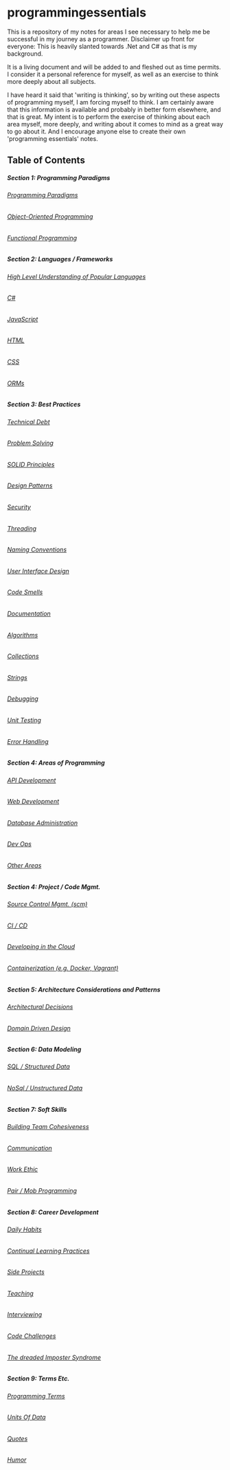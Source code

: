 # programmingessentials

This is a repository of my notes for areas I see necessary to help me be successful in my journey as a programmer.  Disclaimer up front for everyone:  This is heavily slanted towards .Net and C# as that is my background.  

It is a living document and will be added to and fleshed out as time permits.  I consider it a personal reference for myself, as well as an exercise to think more deeply about all subjects.  

I have heard it said that 'writing is thinking', so by writing out these aspects of programming myself, I am forcing myself to think.  I am certainly aware that this information is available and probably in better form elsewhere, and that is great.  My intent is to perform the exercise of thinking about each area myself, more deeply, and writing about it comes to mind as a great way to go about it.  And I encourage anyone else to create their own 'programming essentials' notes.     


## Table of Contents


##### Section 1: Programming Paradigms  

###### [Programming Paradigms](https://github.com/hoodcodes/programmingessentials/blob/master/docs/Programming%20Paradigms.md)

###### [Object-Oriented Programming](https://github.com/hoodcodes/programmingessentials/blob/master/docs/Object-Oriented%20Programming.md)

###### [Functional Programming](https://github.com/hoodcodes/programmingessentials/blob/master/docs/Functional%20Programming.md)

##### Section 2: Languages / Frameworks

###### [High Level Understanding of Popular Languages](https://github.com/hoodcodes/programmingessentials/blob/master/docs/Languages.md)

###### [C#](https://github.com/hoodcodes/programmingessentials/blob/master/docs/CSharp.md)

###### [JavaScript](https://github.com/hoodcodes/programmingessentials/blob/master/docs/JavaScript.md)

###### [HTML](https://github.com/hoodcodes/programmingessentials/blob/master/docs/HTML.md)

###### [CSS](https://github.com/hoodcodes/programmingessentials/blob/master/docs/CSS.md)

###### [ORMs](https://github.com/hoodcodes/programmingessentials/blob/master/docs/ORM.md)


##### Section 3: Best Practices


###### [Technical Debt](https://github.com/hoodcodes/programmingessentials/blob/master/docs/Technical%Debt.md)

###### [Problem Solving](https://github.com/hoodcodes/programmingessentials/blob/master/docs/Problem%20Solving.md)

###### [SOLID Principles](https://github.com/hoodcodes/programmingessentials/blob/master/docs/SOLID%20Principles.md)

###### [Design Patterns](https://github.com/hoodcodesa/programmingessentials/blob/master/docs/Design%20Patterns.md)

###### [Security](https://github.com/hoodcodes/programmingessentials/blob/master/docs/Security.md)

###### [Threading](https://github.com/hoodcodes/programmingessentials/blob/master/docs/Threading.md)


###### [Naming Conventions](https://github.com/hoodcodes/programmingessentials/blob/master/docs/Naming%20Conventions.md)

###### [User Interface Design](https://github.com/hoodcodes/programmingessentials/blob/master/docs/User%20Interface%20Design.md)

###### [Code Smells](https://github.com/hoodcodes/programmingessentials/blob/master/docs/Code%20Smells.md)

###### [Documentation](https://github.com/hoodcodes/programmingessentials/blob/master/docs/Documentation.md)

###### [Algorithms](https://github.com/hoodcodes/programmingessentials/blob/master/docs/Algorithms.md)

###### [Collections](https://github.com/hoodcodes/programmingessentials/blob/master/docs/Collections.md)

###### [Strings](https://github.com/hoodcodes/programmingessentials/blob/master/docs/Strings.md)

###### [Debugging](https://github.com/hoodcodes/programmingessentials/blob/master/docs/Debugging.md)

###### [Unit Testing](https://github.com/hoodcodes/programmingessentials/blob/master/docs/Unit%20Testing.md)

###### [Error Handling](https://github.com/hoodcodes/programmingessentials/blob/master/docs/Error%20Handling.md)


##### Section 4: Areas of Programming

###### [API Development](https://github.com/hoodcodes/programmingessentials/blob/master/docs/API%20Development.md)

###### [Web Development](https://github.com/hoodcodes/programmingessentials/blob/master/docs/Web%20Development.md)

###### [Database Administration](https://github.com/hoodcodes/programmingessentials/blob/master/docs/DBA.md)

###### [Dev Ops](https://github.com/hoodcodes/programmingessentials/blob/master/docs/Dev%20Ops.md)

###### [Other Areas](https://github.com/hoodcodes/programmingessentials/blob/master/docs/Other%Programming%20Areas.md)


##### Section 4: Project / Code Mgmt.  

###### [Source Control Mgmt. (scm)](https://github.com/hoodcodes/programmingessentials/blob/master/docs/SCM.md)

###### [CI / CD](https://github.com/hoodcodes/programmingessentials/blob/master/docs/CI%20-%20CD.md)

###### [Developing in the Cloud](https://github.com/hoodcodes/programmingessentials/blob/master/docs/Cloud%20Development.md)

###### [Containerization (e.g. Docker, Vagrant)](https://github.com/hoodcodes/programmingessentials/blob/master/docs/Containerization.md)

##### Section 5: Architecture Considerations and Patterns

###### [Architectural Decisions](https://github.com/hoodcodes/programmingessentials/blob/master/docs/Architectural%20Decisions.md)

###### [Domain Driven Design](https://github.com/hoodcodes/programmingessentials/blob/master/docs/Domain%20Driven%20Design.md)



##### Section 6: Data Modeling 
 
###### [SQL / Structured Data](https://github.com/hoodcodes/programmingessentials/blob/master/docs/SQL.md)

###### [NoSql / Unstructured Data](https://github.com/hoodcodes/programmingessentials/blob/master/docs/NoSql.md)

##### Section 7: Soft Skills

###### [Building Team Cohesiveness](https://github.com/hoodcodes/programmingessentials/blob/master/docs/Building%20Team%20Cohesiveness.md)

###### [Communication](https://github.com/hoodcodes/programmingessentials/blob/master/docs/Communication.md)

###### [Work Ethic](https://github.com/hoodcodes/programmingessentials/blob/master/docs/Work%20Ethic.md)

###### [Pair / Mob Programming](https://github.com/hoodcodes/programmingessentials/blob/master/docs/Pair%20and%20Mob%20Programming.md)

##### Section 8: Career Development 

###### [Daily Habits](https://github.com/hoodcodes/programmingessentials/blob/master/docs/Daily%20Habits.md)

###### [Continual Learning Practices](https://github.com/hoodcodes/programmingessentials/blob/master/docs/Continual%20Learning%20Practices.md)

###### [Side Projects](https://github.com/hoodcodes/programmingessentials/blob/master/docs/Side%20Projects.md)

###### [Teaching](https://github.com/hoodcodes/programmingessentials/blob/master/docs/Teaching.md)

###### [Interviewing](https://github.com/hoodcodes/programmingessentials/blob/master/docs/Interviewing.md) 

###### [Code Challenges](https://github.com/hoodcodes/programmingessentials/blob/master/docs/Code%20Challenges.md)

###### [The dreaded Imposter Syndrome](https://github.com/hoodcodes/programmingessentials/blob/master/docs/Imposter%20Syndrome.md)

##### Section 9: Terms Etc. 

###### [Programming Terms](https://github.com/hoodcodes/programmingessentials/blob/master/docs/Programming%20Terms.md)

###### [Units Of Data](https://github.com/hoodcodes/programmingessentials/blob/master/docs/Units%20Of%20Data.md)

###### [Quotes](https://github.com/hoodcodes/programmingessentials/blob/master/docs/Quotes.md)

###### [Humor](https://github.com/hoodcodes/programmingessentials/blob/master/docs/Humor.md)
